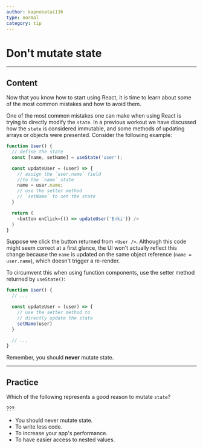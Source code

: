 ```yaml
---
author: kapnobatai136
type: normal
category: tip
---
```


# Don't mutate state


---

## Content

Now that you know how to start using React, it is time to learn about some of the most common mistakes and how to avoid them.

One of the most common mistakes one can make when using React is trying to directly modify the `state`. In a previous workout we have discussed how the `state` is considered immutable, and some methods of updating arrays or objects were presented. Consider the following example:

```js
function User() {
  // define the state
  const [name, setName] = useState('user');

  const updateUser = (user) => {
    // assign the `user.name` field 
    //to the `name` state
    name = user.name;
    // use the setter method
    // `setName` to set the state
  }

  return (
    <button onClick={() => updateUser('Enki')} />
  )
}
```

Suppose we click the button returned from `<User />`. Although this code might seem correct at a first glance, the UI won't actually reflect this change because the `name` is updated on the same object reference (`name = user.name`), which doesn't trigger a re-render.

To circumvent this when using function components, use the setter method returned by `useState()`:

```jsx
function User() {
  // ...

  const updateUser = (user) => {
    // use the setter method to
    // directly update the state
    setName(user)
  }

  // ...
}
```

Remember, you should **never** mutate state.


---

## Practice

Which of the following represents a good reason to mutate `state`?

???

* You should never mutate state.
* To write less code.
* To increase your app's performance.
* To have easier access to nested values.
